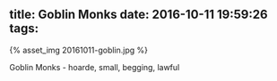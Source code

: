 title: Goblin Monks
date: 2016-10-11 19:59:26
tags:
---
{% asset_img 20161011-goblin.jpg %}

Goblin Monks - hoarde, small, begging, lawful
